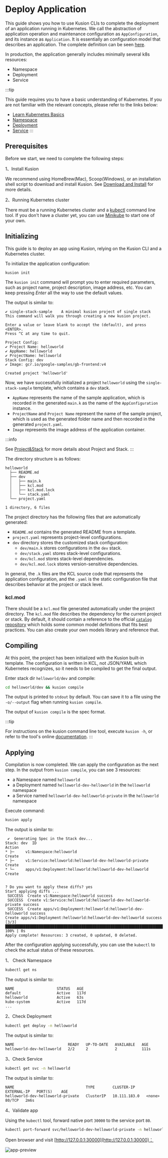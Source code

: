 # Deploy Application

This guide shows you how to use Kusion CLIs to complete the deployment of an application running in Kubernetes.
We call the abstraction of application operation and maintenance configuration as `AppConfiguration`, and its instance as `Application`.
It is essentially an configuration model that describes an application. The complete definition can be seen [here](/docs/user_docs/reference/model/catalog_models/doc_app_configuration.md).

In production, the application generally includes minimally several k8s resources:

- Namespace
- Deployment
- Service

:::tip

This guide requires you to have a basic understanding of Kubernetes.
If you are not familiar with the relevant concepts, please refer to the links below:

- [Learn Kubernetes Basics](https://kubernetes.io/docs/tutorials/kubernetes-basics/)
- [Namespace](https://kubernetes.io/docs/concepts/overview/working-with-objects/namespaces/)
- [Deployment](https://kubernetes.io/docs/concepts/workloads/controllers/deployment/)
- [Service](https://kubernetes.io/docs/concepts/services-networking/service/)
:::

## Prerequisites

Before we start, we need to complete the following steps:

1、Install Kusion

We recommend using HomeBrew(Mac), Scoop(Windows), or an installation shell script to download and install Kusion.
See [Download and Install](/docs/user_docs/getting-started/install) for more details.

2、Running Kubernetes cluster

There must be a running Kubernetes cluster and a [kubectl](https://Kubernetes.io/docs/tasks/tools/#kubectl) command line tool.
If you don't have a cluster yet, you can use [Minikube](https://minikube.sigs.k8s.io/docs/tutorials/multi_node/) to start one of your own.

## Initializing

This guide is to deploy an app using Kusion, relying on the Kusion CLI and a Kubernetes cluster.

To initialize the application configuration:

```bash
kusion init
```

The `kusion init` command will prompt you to enter required parameters, such as project name, project description, image address, etc.
You can keep pressing _Enter_ all the way to use the default values.

The output is similar to:

```
✔ single-stack-sample    A minimal kusion project of single stack
This command will walk you through creating a new kusion project.

Enter a value or leave blank to accept the (default), and press <ENTER>.
Press ^C at any time to quit.

Project Config:
✔ Project Name: helloworld
✔ AppName: helloworld
✔ ProjectName: helloworld
Stack Config: dev
✔ Image: gcr.io/google-samples/gb-frontend:v4

Created project 'helloworld'
```

Now, we have successfully initialized a project `helloworld` using the `single-stack-sample` template, which contains a `dev` stack. 

- `AppName` represents the name of the sample application, which is recorded in the generated `main.k` as the name of the `AppConfiguration` instance.
- `ProjectName` and `Project Name` represent the name of the sample project, which is used as the generated folder name and then recorded in the generated `project.yaml`.
- `Image` represents the image address of the application container.

:::info

See [Project&Stack](/user_docs/concepts/glossary.md) for more details about Project and Stack.
:::

The directory structure is as follows:

```
helloworld
  ├── README.md
  ├── dev
  │   ├── main.k
  │   ├── kcl.mod
  │   ├── kcl.mod.lock
  │   └── stack.yaml
  └── project.yaml

1 directory, 6 files
```

The project directory has the following files that are automatically generated:
- `README.md` contains the generated README from a template.
- `project.yaml` represents project-level configurations.
- `dev` directory stores the customized stack configuration:
  - `dev/main.k` stores configurations in the `dev` stack.
  - `dev/stack.yaml` stores stack-level configurations.
  - `dev/kcl.mod` stores stack-level dependencies.
  - `dev/kcl.mod.lock` stores version-sensitive dependencies.

In general, the `.k` files are the KCL source code that represents the application configuration, and the `.yaml` is the static configuration file that describes behavior at the project or stack level.

### kcl.mod
There should be a `kcl.mod` file generated automatically under the project directory. The `kcl.mod` file describes the dependency for the current project or stack. By default, it should contain a reference to the official [`catalog` repository](https://github.com/KusionStack/catalog) which holds some common model definitions that fits best practices. You can also create your own models library and reference that.

## Compiling

At this point, the project has been initialized with the Kusion built-in template.
The configuration is written in KCL, not JSON/YAML which Kubernetes recognizes, so it needs to be compiled to get the final output.

Enter stack dir `helloworld/dev` and compile:

```bash
cd helloworld/dev && kusion compile
```

The output is printed to `stdout` by default. You can save it to a file using the `-o/--output` flag when running `kusion compile`.

The output of `kusion compile` is the spec format.

:::tip

For instructions on the kusion command line tool, execute `kusion -h`, or refer to the tool's online [documentation](../../reference/cli/kusion/index.md).
:::

## Applying

Compilation is now completed. We can apply the configuration as the next step. In the output from `kusion compile`, you can see 3 resources:

- a Namespace named `helloworld`
- a Deployment named `helloworld-dev-helloworld` in the `helloworld` namespace
- a Service named `helloworld-dev-helloworld-private` in the `helloworld` namespace

Execute command:

```bash
kusion apply
```

The output is similar to:

```
 ✔︎  Generating Spec in the Stack dev...                                                                                                                                                                                                                                         
Stack: dev  ID                                                       Action
* ├─     v1:Namespace:helloworld                                  Create
* ├─     v1:Service:helloworld:helloworld-dev-helloworld-private  Create
* └─     apps/v1:Deployment:helloworld:helloworld-dev-helloworld  Create


? Do you want to apply these diffs? yes
Start applying diffs ...
 SUCCESS  Create v1:Namespace:helloworld success                                                                                                                                                                                                                                
 SUCCESS  Create v1:Service:helloworld:helloworld-dev-helloworld-private success                                                                                                                                                                                                
 SUCCESS  Create apps/v1:Deployment:helloworld:helloworld-dev-helloworld success                                                                                                                                                                                                
Create apps/v1:Deployment:helloworld:helloworld-dev-helloworld success [3/3] █████████████████████████████████████████████████████████████████████████████████████████████████████████████████████████████████████████████████████████████████████████████████████████ 100% | 0s
Apply complete! Resources: 3 created, 0 updated, 0 deleted.
```

After the configuration applying successfully, you can use the `kubectl` to check the actual status of these resources.

1、 Check Namespace

```bash
kubectl get ns
```

The output is similar to:

```
NAME                   STATUS   AGE
default                Active   117d
helloworld             Active   63s
kube-system            Active   117d
...
```

2、Check Deployment

```bash
kubectl get deploy -n helloworld
```

The output is similar to:

```
NAME                        READY   UP-TO-DATE   AVAILABLE   AGE
helloworld-dev-helloworld   2/2     2            2           111s
```

3、Check Service

```bash
kubectl get svc -n helloworld
```

The output is similar to:

```
NAME                                TYPE        CLUSTER-IP     EXTERNAL-IP   PORT(S)    AGE
helloworld-dev-helloworld-private   ClusterIP   10.111.183.0   <none>        80/TCP   2m6s
```

4、Validate app

Using the `kubectl` tool, forward native port `30000` to the service port `80`.

```bash
kubectl port-forward svc/helloworld-dev-helloworld-private -n helloworld 30000:80
```

Open browser and visit [http://127.0.0.1:30000](http://127.0.0.1:30000)：

![app-preview](/img/docs/user_docs/guides/working-with-k8s/app-preview.png)
